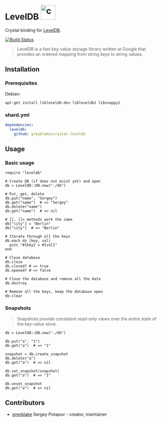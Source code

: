 # LevelDB <img src="https://raw.githubusercontent.com/greyblake/crystal-leveldb/master/images/crystal-leveldb-logo.png" alt="crystal levedb" width="48">

Crystal binding for [LevelDB](https://github.com/google/leveldb).

[![Build Status](https://travis-ci.org/greyblake/crystal-leveldb.svg?branch=master)](https://travis-ci.org/greyblake/crystal-leveldb)

> LevelDB is a fast key-value storage library written at Google that provides an ordered mapping from string keys to string values.

## Installation

### Prerequisites

Debian:
```
apt-get install libleveldb-dev libleveldb1 libsnappy1
```

### shard.yml

```yaml
dependencies:
  leveldb:
    github: greyblake/crystal-leveldb
```

## Usage

### Basic usage

```crystal
require "leveldb"

# Create DB (if does not exist yet) and open
db = LevelDB::DB.new("./db")

# Put, get, delete
db.put("name", "Sergey")
db.get("name")  # => "Sergey"
db.delete("name")
db.get("name")  # => nil

# [], []= methods work the same
db["city"] = "Berlin"
db["city"]  # => "Berlin"

# Iterate through all the keys
db.each do |key, val|
  puts "#{key} = #{val}"
end

# Close database
db.close
db.closed? # => true
db.opened? # => false

# Close the database and remove all the data
db.destroy

# Remove all the keys, keep the database open
db.clear
```

### Snapshots

> Snapshots provide consistent read-only views over the entire state of the key-value store.

```crystal
db = LevelDB::DB.new("./db")

db.put("a", "1")
db.get("a")  # => "1"

snapshot = db.create_snapshot
db.delete("a")
db.get("a")  # => nil

db.set_snapshot(snapshot)
db.get("a")  # => "1"

db.unset_snapshot
db.get("a")  # => nil
```

## Contributors

- [greyblake](https://github.com/greyblake) Sergey Potapov - creator, maintainer
